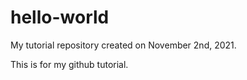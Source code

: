 # hello-world
My tutorial repository created on November 2nd, 2021.

This is for my github tutorial.
